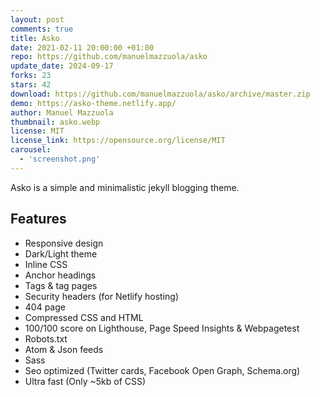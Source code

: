 ```yaml
---
layout: post
comments: true
title: Asko
date: 2021-02-11 20:00:00 +01:00
repo: https://github.com/manuelmazzuola/asko
update_date: 2024-09-17
forks: 23
stars: 42
download: https://github.com/manuelmazzuola/asko/archive/master.zip
demo: https://asko-theme.netlify.app/
author: Manuel Mazzuola
thumbnail: asko.webp
license: MIT
license_link: https://opensource.org/license/MIT
carousel:
  - 'screenshot.png'
---
```


Asko is a simple and minimalistic jekyll blogging theme.

## Features ##

* Responsive design
* Dark/Light theme
* Inline CSS
* Anchor headings
* Tags & tag pages
* Security headers (for Netlify hosting)
* 404 page
* Compressed CSS and HTML
* 100/100 score on Lighthouse, Page Speed Insights & Webpagetest
* Robots.txt
* Atom & Json feeds
* Sass
* Seo optimized (Twitter cards, Facebook Open Graph, Schema.org)
* Ultra fast (Only ~5kb of CSS)
